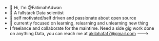 - 👋 Hi, I’m @FatimahAdwan
- 👀 A fullstack Data scientist
- 🌱 self motivated/self driven and passionate about open source
- 💞️ currently focused on learning, relearning and unlearning new thing
- I freelance and collaborate for the maintime. Need a side gig work done on anything Data, you can reach me at akilahafaf7@gmail.com
--->
